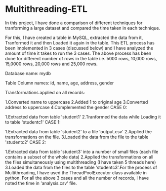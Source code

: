 # Multithreading-ETL
In this project, I have done a comparison of different techniques for tranforming a large dataset and compared the time taken in each technique.

For this, I have created a table in MySQL, extracted the data from it, Tranformed it and then Loaded it again in the table. This ETL process has been implemented in 3 cases (discussed below) and I have analyzed the amount of time it takes to run the 3 cases. The above process has been done for different number of rows in the table i.e. 5000 rows, 10,000 rows, 15,0000 rows, 20,000 rows and 25,000 rows.

Database name: mydb

Table Column names: id, name, age, address, gender

Transformations applied on all records:

1.Converted name to uppercase
2.Added 1 to original age
3.Converted address to uppercase
4.Complemented the gender
CASE 0:

1.Extracted data from table 'student1'
2.Tranformed the data while Loading it to table 'studentc1'
CASE 1:

1.Extracted data from table 'student2' to a file 'output.csv'
2.Applied the transformations on the file.
3.Loaded the data from the file to the table 'studentc2'
CASE 2:

1.Extracted data from table 'student3' into a number of small files (each file contains a subset of the whole data)
2.Applied the transformations on all the files simultaneously using multithreading (I have taken 5 threads here)
3.Loaded the data from the files to the table 'studentc3'.For the process of Multithreading, I have used the ThreadPoolExecutor class available in python.
For all the above 3 cases and all the number of records, I have noted the time in 'analysis.csv' file.
